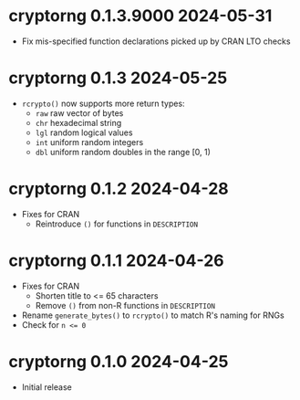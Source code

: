 
# cryptorng 0.1.3.9000 2024-05-31

* Fix mis-specified function declarations picked up by CRAN LTO checks

# cryptorng 0.1.3  2024-05-25

* `rcrypto()` now supports more return types:
    * `raw` raw vector of bytes
    * `chr` hexadecimal string
    * `lgl` random logical values
    * `int` uniform random integers
    * `dbl` uniform random doubles in the range [0, 1)

# cryptorng 0.1.2  2024-04-28

* Fixes for CRAN
    * Reintroduce `()` for functions in `DESCRIPTION`

# cryptorng 0.1.1  2024-04-26

* Fixes for CRAN
    * Shorten title to <= 65 characters
    * Remove `()` from non-R functions in `DESCRIPTION`
* Rename `generate_bytes()` to `rcrypto()` to match R's naming for RNGs
* Check for `n <= 0`

# cryptorng 0.1.0  2024-04-25

* Initial release
